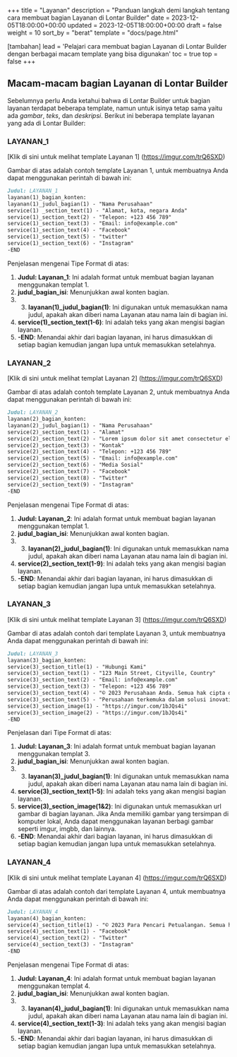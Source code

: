 +++
title = "Layanan"
description = "Panduan langkah demi langkah tentang cara membuat bagian Layanan di Lontar Builder"
date = 2023-12-05T18:00:00+00:00
updated = 2023-12-05T18:00:00+00:00
draft = false
weight = 10
sort_by = "berat"
template = "docs/page.html"

[tambahan]
lead = 'Pelajari cara membuat bagian Layanan di Lontar Builder dengan berbagai macam template yang bisa digunakan'
toc = true
top = false
+++

## Macam-macam bagian Layanan di Lontar Builder
Sebelumnya perlu Anda ketahui bahwa di Lontar Builder untuk bagian layanan terdapat beberapa template, namun untuk isinya tetap sama yaitu ada *gambar*, *teks*, dan *deskripsi*. Berikut ini beberapa template layanan yang ada di Lontar Builder:

### LAYANAN_1

[Klik di sini untuk melihat template Layanan 1] (https://imgur.com/trQ6SXD)

Gambar di atas adalah contoh template Layanan 1, untuk membuatnya Anda dapat menggunakan perintah di bawah ini:

```markdown
Judul: LAYANAN_1
layanan(1)_bagian_konten:
layanan(1)_judul_bagian(1) - "Nama Perusahaan"
service(1) _section_text(1) - "Alamat, kota, negara Anda"
service(1)_section_text(2) - "Telepon: +123 456 789"
service(1)_section_text(3) - "Email: info@example.com"
service(1)_section_text(4) - "Facebook"
service(1)_section_text(5) - "twitter"
service(1)_section_text(6) - "Instagram"
-END
```

Penjelasan mengenai Tipe Format di atas:

1. **Judul: Layanan_1**: Ini adalah format untuk membuat bagian layanan menggunakan templat 1.
2. **judul_bagian_isi**: Menunjukkan awal konten bagian.
3. 3. **layanan(1)_judul_bagian(1)**: Ini digunakan untuk memasukkan nama judul, apakah akan diberi nama Layanan atau nama lain di bagian ini.
4. **service(1)_section_text(1-6)**: Ini adalah teks yang akan mengisi bagian layanan.
5. **-END**: Menandai akhir dari bagian layanan, ini harus dimasukkan di setiap bagian kemudian jangan lupa untuk memasukkan setelahnya.

### LAYANAN_2

[Klik di sini untuk melihat templat Layanan 2] (https://imgur.com/trQ6SXD)

Gambar di atas adalah contoh template Layanan 2, untuk membuatnya Anda dapat menggunakan perintah di bawah ini:

```markdown
Judul: LAYANAN_2
layanan(2)_bagian_konten:
layanan(2)_judul_bagian(1) - "Nama Perusahaan"
service(2)_section_text(1) - "Alamat"
service(2)_section_text(2) - "Lorem ipsum dolor sit amet consectetur elit. Dignissimos corrupti nihil commodidolorum iste pariatur repudiandae quaerat."
service(2)_section_text(3) - "Kontak"
service(2)_section_text(4) - "Telepon: +123 456 789"
service(2)_section_text(5) - "Email: info@example.com"
service(2)_section_text(6) - "Media Sosial"
service(2)_section_text(7) - "Facebook"
service(2)_section_text(8) - "Twitter"
service(2)_section_text(9) - "Instagram"
-END
```
Penjelasan mengenai Tipe Format di atas:

1. **Judul: Layanan_2**: Ini adalah format untuk membuat bagian layanan menggunakan templat 1.
2. **judul_bagian_isi**: Menunjukkan awal konten bagian.
3. 3. **layanan(2)_judul_bagian(1)**: Ini digunakan untuk memasukkan nama judul, apakah akan diberi nama Layanan atau nama lain di bagian ini.
4. **service(2)_section_text(1-9)**: Ini adalah teks yang akan mengisi bagian layanan.
5. **-END**: Menandai akhir dari bagian layanan, ini harus dimasukkan di setiap bagian kemudian jangan lupa untuk memasukkan setelahnya.

### LAYANAN_3

[Klik di sini untuk melihat template Layanan 3] (https://imgur.com/trQ6SXD)

Gambar di atas adalah contoh dari template Layanan 3, untuk membuatnya Anda dapat menggunakan perintah di bawah ini:

```markdown
Judul: LAYANAN_3
layanan(3)_bagian_konten:
service(3)_section_title(1) - "Hubungi Kami"
service(3)_section_text(1) - "123 Main Street, Cityville, Country"
service(3)_section_text(2) - "Email: info@example.com"
service(3)_section_text(3) - "Telepon: +123 456 789"
service(3)_section_text(4) - "© 2023 Perusahaan Anda. Semua hak cipta dilindungi undang-undang."
service(3)_section_text(5) - "Perusahaan terkemuka dalam solusi inovatif untuk kebutuhan Anda."
service(3)_section_image(1) - "https://imgur.com/1bJQs4i"
service(3)_section_image(2) - "https://imgur.com/1bJQs4i"
-END
```
Penjelasan dari Tipe Format di atas:

1. **Judul: Layanan_3**: Ini adalah format untuk membuat bagian layanan menggunakan templat 3.
2. **judul_bagian_isi**: Menunjukkan awal konten bagian.
3. 3. **layanan(3)_judul_bagian(1)**: Ini digunakan untuk memasukkan nama judul, apakah akan diberi nama Layanan atau nama lain di bagian ini.
4. **service(3)_section_text(1-5)**: Ini adalah teks yang akan mengisi bagian layanan.
5. **service(3)_section_image(1&2)**: Ini digunakan untuk memasukkan url gambar di bagian layanan. Jika Anda memiliki gambar yang tersimpan di komputer lokal, Anda dapat menggunakan layanan berbagi gambar seperti imgur, imgbb, dan lainnya.
6. **-END**: Menandai akhir dari bagian layanan, ini harus dimasukkan di setiap bagian kemudian jangan lupa untuk memasukkan setelahnya.

### LAYANAN_4

[Klik di sini untuk melihat template Layanan 4] (https://imgur.com/trQ6SXD)

Gambar di atas adalah contoh dari template Layanan 4, untuk membuatnya Anda dapat menggunakan perintah di bawah ini:

```markdown
Judul: LAYANAN_4
layanan(4)_bagian_konten:
service(4)_section_title(1) - "© 2023 Para Pencari Petualangan. Semua hak cipta dilindungi undang-undang."
service(4)_section_text(1) - "Facebook"
service(4)_section_text(2) - "Twitter"
service(4)_section_text(3) - "Instagram"
-END
```

Penjelasan mengenai Tipe Format di atas:

1. **Judul: Layanan_4**: Ini adalah format untuk membuat bagian layanan menggunakan templat 4.
2. **judul_bagian_isi**: Menunjukkan awal konten bagian.
3. 3. **layanan(4)_judul_bagian(1)**: Ini digunakan untuk memasukkan nama judul, apakah akan diberi nama Layanan atau nama lain di bagian ini.
4. **service(4)_section_text(1-3)**: Ini adalah teks yang akan mengisi bagian layanan.
5. **-END**: Menandai akhir dari bagian layanan, ini harus dimasukkan di setiap bagian kemudian jangan lupa untuk memasukkan setelahnya.